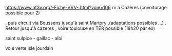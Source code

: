 https://www.af3v.org/-Fiche-VVV-.html?voie=106
rv à Cazères (covoiturage possible pour 2)

, puis circuit via Boussens jusqu'à saint Martory ,(adaptations possibles ...) .  Retour jusqu'à cazeres , voire toulouse en TER possible (18h20 par ex)



saint sulpice - gaillac - albi




voie verte isle jourdain